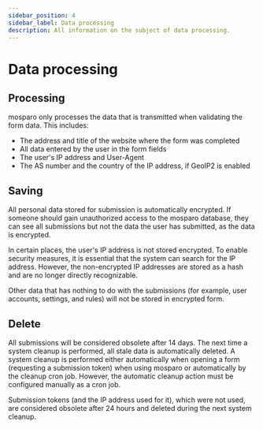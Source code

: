 ```yaml
---
sidebar_position: 4
sidebar_label: Data processing
description: All information on the subject of data processing.
---
```


# Data processing

## Processing

mosparo only processes the data that is transmitted when validating the form data. This includes:

- The address and title of the website where the form was completed
- All data entered by the user in the form fields
- The user's IP address and User-Agent
- The AS number and the country of the IP address, if GeoIP2 is enabled

## Saving

All personal data stored for submission is automatically encrypted. If someone should gain unauthorized access to the mosparo database, they can see all submissions but not the data the user has submitted, as the data is encrypted.

In certain places, the user's IP address is not stored encrypted. To enable security measures, it is essential that the system can search for the IP address. However, the non-encrypted IP addresses are stored as a hash and are no longer directly recognizable.

Other data that has nothing to do with the submissions (for example, user accounts, settings, and rules) will not be stored in encrypted form.

## Delete

All submissions will be considered obsolete after 14 days. The next time a system cleanup is performed, all stale data is automatically deleted. A system cleanup is performed either automatically when opening a form (requesting a submission token) when using mosparo or automatically by the cleanup cron job. However, the automatic cleanup action must be configured manually as a cron job.

Submission tokens (and the IP address used for it), which were not used, are considered obsolete after 24 hours and deleted during the next system cleanup.
